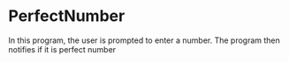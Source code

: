 # PerfectNumber
In this program, the user is prompted to enter a number. The program then notifies if it is perfect number
